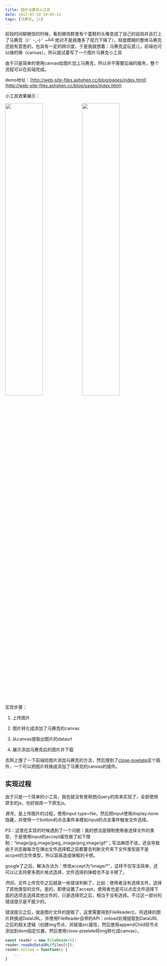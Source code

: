 ```yaml
---
title: 图片马赛克小工具
date: 2017-07-10 19:05:13
tags: [马赛克, js]
---
```


前段时间聊微信的时候，看到微信群里有个童鞋的头像变成了自己的自拍并且打上了马赛克（(╯-_-)╯~╩╩  绝对不是我撸多了视力下降了）。轻度模糊的整体马赛克还挺有意思的，也具有一定的辨识度，于是我就想着：马赛克这玩意儿，前端也可以做的嘛（canvas），所以就试着写了一个图片马赛克小工具

由于只是简单的使用canvas给图片加上马赛克，所以并不需要后端的服务，整个流程可以在前端完成。

demo地址：[http://web-site-files.ashshen.cc/blog/pages/index.html](http://web-site-files.ashshen.cc/blog/pages/index.html)

小工具效果展示：

<img src="http://web-site-files.ashshen.cc/blog/origin-image.jpg" style="width:49%;display: inline-block;" /><img src="http://web-site-files.ashshen.cc/blog/download.png" style="width:49%;display: inline-block;" />

实现步骤：

1. 上传图片

2. 图片转化成添加了马赛克的canvas

3. 从canvas提取出图片的dataurl

4. 展示添加马赛克后的图片并下载

去网上搜了一下前端给图片添加马赛克的方法，然后搜到了[close-pixelate](https://github.com/desandro/close-pixelate)这个插件，一个可以把图片转换成添加了马赛克的canvas的插件。

## 实现过程

由于只是一个简单的小工具，我也就没有使用想jQuery的库来实现了，全部使用原生的js，也好锻炼一下原生js。

*首先*，是上传图片的过程，使用input type=file，然后把input使用display:none隐藏，并使用一个botton的点击事件来模拟input的点击事件触发文件选择。

PS：这里在实现的时候遇到了一个问题：我的想法是限制使用者选择文件的类型，于是使用input的accept属性做了如下限制：“image/jpg,image/jpeg,,image/png,image/gif”；写法麻烦不说，还会导致由于浏览器每次在弹出文件选择框之前都要去判断文件夹下文件类型是不是accpet的文件类型，所以容易造成弹框的卡顿。

google了之后，解决办法为：修改accept为“image/*”，这样不仅写法简单，还可以让支持更多图片格式选择，文件选择的弹框也不会卡顿了。

*然后*，文件上传完毕之后就是一些错误判断了，比如：使用者没有选择文件，选择了其他类型的文件。是的，即使设置了accept，使用者也是可以点击文件选择下面的选项去选择其他文件的，只是选择完之后，相当于没有选择。不过这一部分的错误提示是不能少的。

错误提示之后，就是图片文件的提取了，这里需要用到FileReader()，将选择的图片转换成DataURL，并使用FileReader自带的API：onload处理提取到DataURL之后的相关逻辑（创建img节点，并赋值src属性，然后使用appendChild将节点添加到dom指定位置，然后使用close-pixelate将img转化成canvas）。

``` js
const reader = new FileReader();
reader.readAsDataURL(files[0]);
reader.onload = function() {
    ...
}
```




